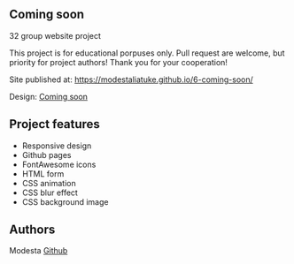 ## Coming soon

32 group website project

This project is for educational porpuses only. Pull request are welcome, but priority for project authors! Thank you for your cooperation!

Site published at: https://modestaliatuke.github.io/6-coming-soon/

Design: [Coming soon](https://discord.com/channels/571393319201144843/850245533838868480)

## Project features

-   Responsive design
-   Github pages
-   FontAwesome icons
-   HTML form
-   CSS animation
-   CSS blur effect
-   CSS background image

## Authors

Modesta [Github](https://github.com/ModestaLiatuke)
